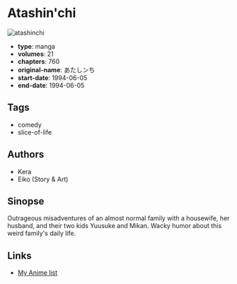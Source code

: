 # Atashin'chi

![atashinchi](https://cdn.myanimelist.net/images/manga/2/37413.jpg)

-   **type**: manga
-   **volumes**: 21
-   **chapters**: 760
-   **original-name**: あたしンち
-   **start-date**: 1994-06-05
-   **end-date**: 1994-06-05

## Tags

-   comedy
-   slice-of-life

## Authors

-   Kera
-   Eiko (Story & Art)

## Sinopse

Outrageous misadventures of an almost normal family with a housewife, her husband, and their two kids Yuusuke and Mikan. Wacky humor about this weird family's daily life.

## Links

-   [My Anime list](https://myanimelist.net/manga/16621/Atashinchi)
